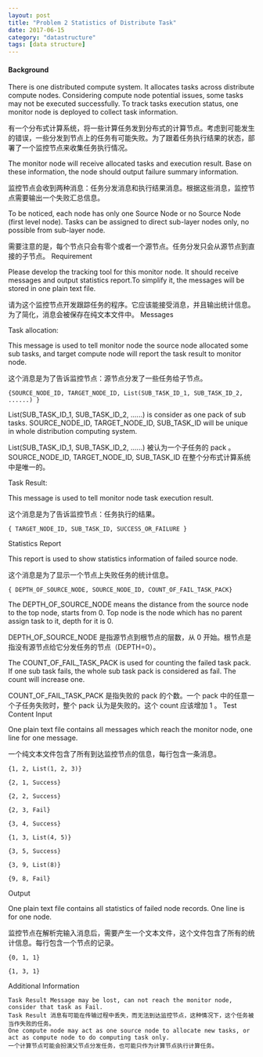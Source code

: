 ```yaml
---
layout: post
title: "Problem 2 Statistics of Distribute Task"
date: 2017-06-15
category: "datastructure" 
tags: [data structure]
---
```


#### Background

There is one distributed compute system. It allocates tasks across distribute compute nodes. Considering compute node potential issues, some tasks may not be executed successfully. To track tasks execution status, one monitor node is deployed to collect task information.

有一个分布式计算系统，将一些计算任务发到分布式的计算节点。考虑到可能发生的错误，一些分发到节点上的任务有可能失败。为了跟着任务执行结果的状态，部署了一个监控节点来收集任务执行情况。

The monitor node will receive allocated tasks and execution result. Base on these information, the node should output failure summary information.

监控节点会收到两种消息：任务分发消息和执行结果消息。根据这些消息，监控节点需要输出一个失败汇总信息。

To be noticed, each node has only one Source Node or no Source Node (first level node). Tasks can be assigned to direct sub-layer nodes only, no possible from sub-layer node.

需要注意的是，每个节点只会有零个或者一个源节点。任务分发只会从源节点到直接的子节点。
Requirement

Please develop the tracking tool for this monitor node. It should receive messages and output statistics report.To simplify it, the messages will be stored in one plain text file.

请为这个监控节点开发跟踪任务的程序。它应该能接受消息，并且输出统计信息。为了简化，消息会被保存在纯文本文件中。
Messages

Task allocation:

This message is used to tell monitor node the source node allocated some sub tasks, and target compute node will report the task result to monitor node.

这个消息是为了告诉监控节点：源节点分发了一些任务给子节点。

    {SOURCE_NODE_ID, TARGET_NODE_ID, List(SUB_TASK_ID_1, SUB_TASK_ID_2, ......) }

List(SUB_TASK_ID_1, SUB_TASK_ID_2, ......) is consider as one pack of sub tasks. SOURCE_NODE_ID, TARGET_NODE_ID, SUB_TASK_ID will be unique in whole distribution computing system.

List(SUB_TASK_ID_1, SUB_TASK_ID_2, ......) 被认为一个子任务的 pack 。 SOURCE_NODE_ID, TARGET_NODE_ID, SUB_TASK_ID 在整个分布式计算系统中是唯一的。

Task Result:

This message is used to tell monitor node task execution result.

这个消息是为了告诉监控节点：任务执行的结果。

    { TARGET_NODE_ID, SUB_TASK_ID, SUCCESS_OR_FAILURE }

Statistics Report

This report is used to show statistics information of failed source node.

这个消息是为了显示一个节点上失败任务的统计信息。

    { DEPTH_OF_SOURCE_NODE, SOURCE_NODE_ID, COUNT_OF_FAIL_TASK_PACK}

The DEPTH_OF_SOURCE_NODE means the distance from the source node to the top node, starts from 0. Top node is the node which has no parent assign task to it, depth for it is 0.

DEPTH_OF_SOURCE_NODE 是指源节点到根节点的层数，从 0 开始。根节点是指没有源节点给它分发任务的节点（DEPTH=0）。

The COUNT_OF_FAIL_TASK_PACK is used for counting the failed task pack. If one sub task fails, the whole sub task pack is considered as fail. The count will increase one.

COUNT_OF_FAIL_TASK_PACK 是指失败的 pack 的个数。一个 pack 中的任意一个子任务失败时，整个 pack 认为是失败的。这个 count 应该增加 1 。
Test Content
Input

One plain text file contains all messages which reach the monitor node, one line for one message.

一个纯文本文件包含了所有到达监控节点的信息，每行包含一条消息。

    {1, 2, List(1, 2, 3)}

    {2, 1, Success}

    {2, 2, Success}

    {2, 3, Fail}

    {3, 4, Success}

    {1, 3, List(4, 5)}

    {3, 5, Success}

    {3, 9, List(8)}

    {9, 8, Fail}

Output

One plain text file contains all statistics of failed node records. One line is for one node.

监控节点在解析完输入消息后，需要产生一个文本文件，这个文件包含了所有的统计信息。每行包含一个节点的记录。

    {0, 1, 1}

    {1, 3, 1}

Additional Information

    Task Result Message may be lost, can not reach the monitor node, consider that task as Fail.
    Task Result 消息有可能在传输过程中丢失，而无法到达监控节点，这种情况下，这个任务被当作失败的任务。
    One compute node may act as one source node to allocate new tasks, or act as compute node to do computing task only.
    一个计算节点可能会扮演父节点分发任务，也可能只作为计算节点执行计算任务。
